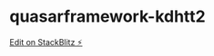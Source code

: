 # quasarframework-kdhtt2

[Edit on StackBlitz ⚡️](https://stackblitz.com/edit/quasarframework-kdhtt2)